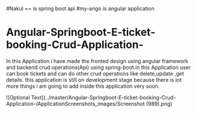 #Nakul == is spring boot api 
#my-ango is angular application
# Angular-Springboot-E-ticket-booking-Crud-Application-
In this Application i have made the fronted design using angular framework and backend crud operations(Api)  using spring-boot.in this Application user can book tickets and can do other crud operations like delete,update ,get details. this application is still on development stage because there is lot more things i am going to add inside this application very soon.

![Optional Text](../master/Angular-Springboot-E-ticket-booking-Crud-Application-/ApplicationScreenshots_images/Screenshot (989).png)
